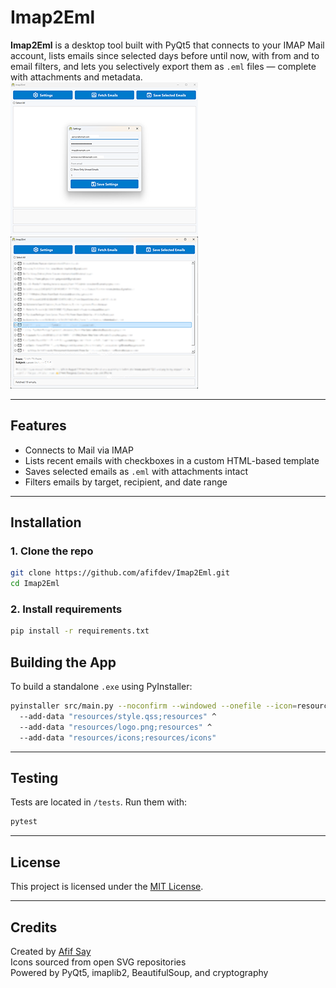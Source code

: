 # Imap2Eml

**Imap2Eml** is a desktop tool built with PyQt5 that connects to your IMAP Mail account, lists emails since selected days before until now, with from and to email filters, and lets you selectively export them as `.eml` files — complete with attachments and metadata.
![screen shot of imap2eml showing settings dialog](./resources/screenshot1.png "Settings Dialog")
![screen shot of imap2eml showing fetched emails](./resources/screenshot2.png "Fetched Emails")


---

## Features
-  Connects to Mail via IMAP  
-  Lists recent emails with checkboxes in a custom HTML-based template  
-  Saves selected emails as `.eml` with attachments intact  
-  Filters emails by target, recipient, and date range  

---

## Installation

### 1. Clone the repo

```bash
git clone https://github.com/afifdev/Imap2Eml.git
cd Imap2Eml
```

### 2. Install requirements

```bash
pip install -r requirements.txt
```

## Building the App

To build a standalone `.exe` using PyInstaller:

```bash
pyinstaller src/main.py --noconfirm --windowed --onefile --icon=resources/icon.ico ^
  --add-data "resources/style.qss;resources" ^
  --add-data "resources/logo.png;resources" ^
  --add-data "resources/icons;resources/icons"
```

---

## Testing

Tests are located in `/tests`. Run them with:

```bash
pytest
```

---

##  License

This project is licensed under the [MIT License](./LICENSE).

---

## Credits

Created by [Afif Say](https://github.com/afifs)  
Icons sourced from open SVG repositories  
Powered by PyQt5, imaplib2, BeautifulSoup, and cryptography